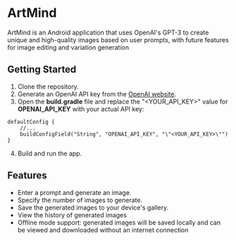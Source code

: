 
# ArtMind
ArtMind is an Android application that uses OpenAI's GPT-3 to create unique and high-quality images based on user prompts, with future features for image editing and variation generation

## Getting Started

1. Clone the repository.
2. Generate an OpenAI API key from the [OpenAI website](https://platform.openai.com/).
3. Open the **build.gradle** file and replace the "<YOUR_API_KEY>" value for **OPENAI_API_KEY** with your actual API key:

```
defaultConfig {
    //...
    buildConfigField("String", "OPENAI_API_KEY", "\"<YOUR_API_KEY>\"")
}

```
4. Build and run the app.


## Features

- Enter a prompt and generate an image.
- Specify the number of images to generate.
- Save the generated images to your device's gallery.
- View the history of generated images 
- Offline mode support: generated images will be saved locally and can be viewed and downloaded without an internet connection


